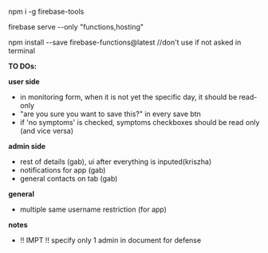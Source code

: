 npm i -g firebase-tools

firebase serve --only "functions,hosting"

npm install --save firebase-functions@latest //don't use if not asked in terminal

**TO DOs:**

**user side**
- in monitoring form, when it is not yet the specific day, it should be read-only
- "are you sure you want to save this?" in every save btn
- if 'no symptoms' is checked, symptoms checkboxes should be read only (and vice versa)

**admin side**
- rest of details (gab), ui after everything is inputed(kriszha)
- notifications for app (gab)
- general contacts on tab (gab)

**general**
- multiple same username restriction (for app)

**notes**
- !! IMPT !! specify only 1 admin in document for defense
